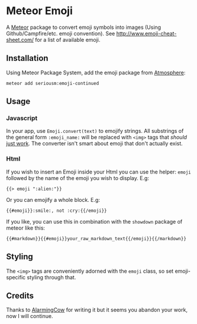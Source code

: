 # Meteor Emoji 

A [Meteor](http://www.meteor.com/) package to convert emoji symbols into images (Using Github/Campfire/etc. emoji convention).
See http://www.emoji-cheat-sheet.com/ for a list of available emoji.

## Installation

Using Meteor Package System, add the emoji package from [Atmosphere](https://atmosphere.meteor.com/):
```
meteor add seriousm:emoji-continued
```

## Usage

### Javascript
In your app, use `Emoji.convert(text)` to emojify strings. All substrings of the general form `:emoji_name:` will
be replaced with `<img>` tags that *should* 
[just work](http://codinghorror.typepad.com/.a/6a0120a85dcdae970b0128776ff992970c-pi). The converter isn't smart about
emoji that don't actually exist.

### Html
If you wish to insert an Emoji inside your Html you can use the helper: `emoji` followed by the name of the emoji you wish to display. E.g:
```
{{> emoji ":alien:"}}
```
Or you can emojify a whole block. E.g:
```
{{#emoji}}:smile:, not :cry:{{/emoji}}
```

If you like, you can use this in combination with the `showdown` package of meteor like this:
```
{{#markdown}}{{#emoji}}your_raw_markdown_text{{/emoji}}{{/markdown}}
```

## Styling

The `<img>` tags are conveniently adorned with the `emoji` class, so set emoji-specific styling through that.

## Credits

Thanks to [AlarmingCow](https://github.com/AlarmingCow/) for writing it but it seems you abandon your work, now I will continue.